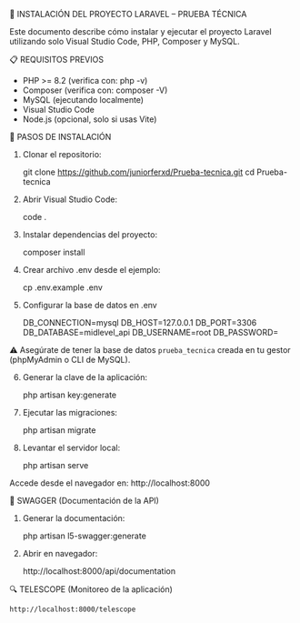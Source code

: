 

🧪 INSTALACIÓN DEL PROYECTO LARAVEL – PRUEBA TÉCNICA

Este documento describe cómo instalar y ejecutar el proyecto Laravel utilizando solo Visual Studio Code, PHP, Composer y MySQL.

📋 REQUISITOS PREVIOS

- PHP >= 8.2 (verifica con: php -v)
- Composer (verifica con: composer -V)
- MySQL (ejecutando localmente)
- Visual Studio Code
- Node.js (opcional, solo si usas Vite)

🚀 PASOS DE INSTALACIÓN

1. Clonar el repositorio:

    git clone https://github.com/juniorferxd/Prueba-tecnica.git
    cd Prueba-tecnica

2. Abrir Visual Studio Code:

    code .

3. Instalar dependencias del proyecto:

    composer install

4. Crear archivo .env desde el ejemplo:

    cp .env.example .env

5. Configurar la base de datos en .env

    DB_CONNECTION=mysql
    DB_HOST=127.0.0.1
    DB_PORT=3306
    DB_DATABASE=midlevel_api
    DB_USERNAME=root
    DB_PASSWORD=

⚠️ Asegúrate de tener la base de datos `prueba_tecnica` creada en tu gestor (phpMyAdmin o CLI de MySQL).

6. Generar la clave de la aplicación:

    php artisan key:generate

7. Ejecutar las migraciones:

    php artisan migrate

8. Levantar el servidor local:

    php artisan serve

Accede desde el navegador en:
    http://localhost:8000

🧪 SWAGGER (Documentación de la API)

1. Generar la documentación:

    php artisan l5-swagger:generate

2. Abrir en navegador:

    http://localhost:8000/api/documentation

🔍 TELESCOPE (Monitoreo de la aplicación)

    http://localhost:8000/telescope
